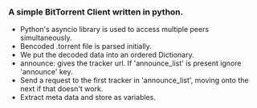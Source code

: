 ### A simple BitTorrent Client written in python.

- Python's asyncio library is used to access multiple peers simultaneously.
- Bencoded .torrent file is parsed initially.
- We put the decoded data into an ordered Dictionary.
- announce: gives the tracker url. If 'announce_list' is present ignore 'announce' key.
- Send a request to the first tracker in 'announce_list', moving onto the next if that doesn't work.
- Extract meta data and store as variables.
